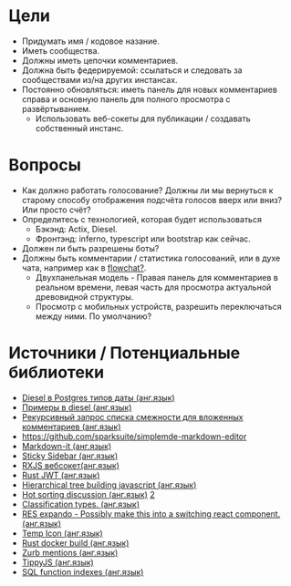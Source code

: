 # Цели

- Придумать имя / кодовое назание.
- Иметь сообщества.
- Должны иметь цепочки комментариев.
- Должна быть федерируемой: ссылаться и следовать за сообществами из/на других инстансах.
- Постоянно обновляться: иметь панель для новых комментариев справа и основную панель для полного просмотра с развёртыванием.
  - Использовать веб-сокеты для публикации / создавать собственный инстанс.

# Вопросы

- Как должно работать голосование? Должны ли мы вернуться к старому способу отображения подсчёта голосов вверх или вниз? Или просто счёт?
- Определитесь с технологией, которая будет использоваться
  - Бэкэнд: Actix, Diesel.
  - Фронтэнд: inferno, typescript или bootstrap как сейчас.
- Должен ли быть разрешены боты?
- Должны быть комментарии / статистика голосований, или в духе чата, например как в [flowchat?](https://flow-chat.com).
  - Двухпанельная модель - Правая панель для комментариев в реальном времени, левая часть для просмотра актуальной древовидной структуры.
  - Просмотр с мобильных устройств, разрешить переключаться между ними. По умолчанию?

# Источники / Потенциальные библиотеки

- [Diesel в Postgres типов даты (анг.язык)](https://kotiri.com/2018/01/31/postgresql-diesel-rust-types.html)
- [Примеры в diesel (анг.язык)](http://siciarz.net/24-days-rust-diesel/)
- [Рекурсивный запрос списка смежности для вложенных комментариев (анг.язык)](https://stackoverflow.com/questions/192220/what-is-the-most-efficient-elegant-way-to-parse-a-flat-table-into-a-tree/192462#192462)
- https://github.com/sparksuite/simplemde-markdown-editor
- [Markdown-it (анг.язык)](https://github.com/markdown-it/markdown-it)
- [Sticky Sidebar (анг.язык)](https://stackoverflow.com/questions/38382043/how-to-use-css-position-sticky-to-keep-a-sidebar-visible-with-bootstrap-4/49111934)
- [RXJS вебсокет(анг.язык)](https://stackoverflow.com/questions/44060315/reconnecting-a-websocket-in-angular-and-rxjs/44067972#44067972)
- [Rust JWT (анг.язык)](https://github.com/Keats/jsonwebtoken)
- [Hierarchical tree building javascript (анг.язык)](https://stackoverflow.com/a/40732240/1655478)
- [Hot sorting discussion (анг.язык)](https://meta.stackexchange.com/questions/11602/what-formula-should-be-used-to-determine-hot-questions) [2](https://medium.com/hacking-and-gonzo/how-reddit-ranking-algorithms-work-ef111e33d0d9)
- [Classification types. (анг.язык)](https://www.reddit.com/r/ModeratorDuck/wiki/subreddit_classification)
- [RES expando - Possibly make this into a switching react component. (анг.язык)](https://github.com/honestbleeps/Reddit-Enhancement-Suite/tree/d21f55c21e734f47d8ed03fe0ebce5b16653b0bd/lib/modules/hosts)
- [Temp Icon (анг.язык)](https://www.flaticon.com/free-icon/mouse_194242)
- [Rust docker build (анг.язык)](https://shaneutt.com/blog/rust-fast-small-docker-image-builds/)
- [Zurb mentions (анг.язык)](https://github.com/zurb/tribute)
- [TippyJS (анг.язык)](https://github.com/atomiks/tippyjs)
- [SQL function indexes (анг.язык)](https://sorentwo.com/2013/12/30/let-postgres-do-the-work.html)
